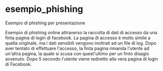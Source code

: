 # esempio_phishing
Esempio di phishing per presentazione

Esempio di phishing online attraverso la raccolta di dati di accesso da una finta pagina di login di facebook. 
La pagina di accesso è molto simile a quella originale, ma i dati sensibili vengono inoltrati ad un file di log.
Dopo aver tentato di effettuare l'accesso, la finta pagina rimanda l'utente ad un'altra pagina, la quale si scusa con quest'ultimo per un finto disagio avvenuto.
Dopo 5 secondo l'utente viene rediretto alla vera pagina di login di Facebook.
